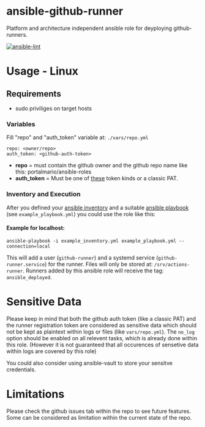 # ansible-github-runner

Platform and architecture independent ansible role for deyploying github-runners.

[![ansible-lint](https://github.com/PortalMario/ansible-github-runner/actions/workflows/ansible-lint.yml/badge.svg)](https://github.com/PortalMario/ansible-github-runner/actions/workflows/ansible-lint.yml)

# Usage - Linux
## Requirements
- sudo priviliges on target hosts

### Variables
Fill "repo" and "auth_token" variable at: `./vars/repo.yml`
```
repo: <owner/repo>
auth_token: <github-auth-token>
```
- **repo** = must contain the github owner and the github repo      name like this: portalmario/ansible-roles
- **auth_token** = Must be one of [these](https://docs.github.com/en/rest/actions/self-hosted-runners?apiVersion=2022-11-28#create-a-registration-token-for-a-repository--fine-grained-access-tokens) token kinds or a classic PAT.

### Inventory and Execution
After you defined your [ansible inventory](https://docs.ansible.com/ansible/latest/inventory_guide/intro_inventory.html) and a suitable [ansible playbook](https://docs.ansible.com/ansible/latest/playbook_guide/playbooks_intro.html) (see `example_playbook.yml`) you could use the role like this:

#### Example for localhost:
```
ansible-playbook -i example_inventory.yml example_playbook.yml --connection=local
```
This will add a user (`github-runner`) and a systemd service (`github-runner.service`) for the runner. Files will only be stored at: `/srv/actions-runner`. Runners added by this ansible role will receive the tag: `ansible_deployed`.

# Sensitive Data
Please keep in mind that both the github auth token (like a classic PAT) and the runner registration token are considered as sensitive data which should not be kept as plaintext within logs or files (like `vars/repo.yml`). The `no_log` option should be enabled on all relevent tasks, which is already done within this role. (However it is not guaranteed that all occurences of sensetive data within logs are covered by this role)

You could also consider using ansible-vault to store your sensitve credentials.

# Limitations
Please check the github issues tab within the repo to see future features. Some can be considered as limitation within the current state of the repo.